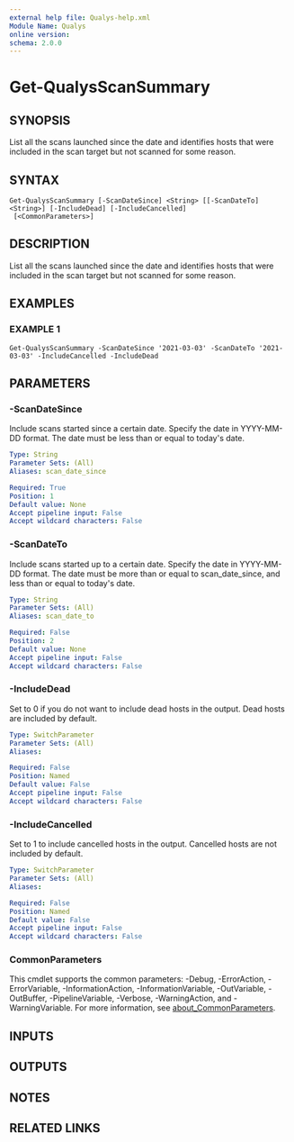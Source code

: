 ```yaml
---
external help file: Qualys-help.xml
Module Name: Qualys
online version:
schema: 2.0.0
---
```


# Get-QualysScanSummary

## SYNOPSIS
List all the scans launched since the date and identifies hosts that were included in the scan target but not scanned for some reason.

## SYNTAX

```
Get-QualysScanSummary [-ScanDateSince] <String> [[-ScanDateTo] <String>] [-IncludeDead] [-IncludeCancelled]
 [<CommonParameters>]
```

## DESCRIPTION
List all the scans launched since the date and identifies hosts that were included in the scan target but not scanned for some reason.

## EXAMPLES

### EXAMPLE 1
```
Get-QualysScanSummary -ScanDateSince '2021-03-03' -ScanDateTo '2021-03-03' -IncludeCancelled -IncludeDead
```

## PARAMETERS

### -ScanDateSince
Include scans started since a certain date.
Specify the date in YYYY-MM-DD format.
The date must be less than or equal to today's date.

```yaml
Type: String
Parameter Sets: (All)
Aliases: scan_date_since

Required: True
Position: 1
Default value: None
Accept pipeline input: False
Accept wildcard characters: False
```

### -ScanDateTo
Include scans started up to a certain date.
Specify the date in YYYY-MM-DD format.
The date must be more than or equal to scan_date_since, and less than or equal to today's date.

```yaml
Type: String
Parameter Sets: (All)
Aliases: scan_date_to

Required: False
Position: 2
Default value: None
Accept pipeline input: False
Accept wildcard characters: False
```

### -IncludeDead
Set to 0 if you do not want to include dead hosts in the output.
Dead hosts are included by default.

```yaml
Type: SwitchParameter
Parameter Sets: (All)
Aliases:

Required: False
Position: Named
Default value: False
Accept pipeline input: False
Accept wildcard characters: False
```

### -IncludeCancelled
Set to 1 to include cancelled hosts in the output.
Cancelled hosts are not included by default.

```yaml
Type: SwitchParameter
Parameter Sets: (All)
Aliases:

Required: False
Position: Named
Default value: False
Accept pipeline input: False
Accept wildcard characters: False
```

### CommonParameters
This cmdlet supports the common parameters: -Debug, -ErrorAction, -ErrorVariable, -InformationAction, -InformationVariable, -OutVariable, -OutBuffer, -PipelineVariable, -Verbose, -WarningAction, and -WarningVariable. For more information, see [about_CommonParameters](http://go.microsoft.com/fwlink/?LinkID=113216).

## INPUTS

## OUTPUTS

## NOTES

## RELATED LINKS
